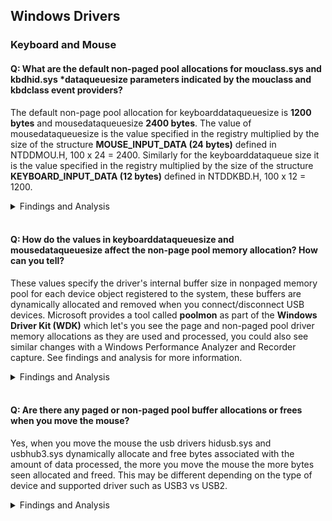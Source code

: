 ## Windows Drivers
### Keyboard and Mouse
#### Q: What are the default non-paged pool allocations for mouclass.sys and kbdhid.sys \*dataqueuesize parameters indicated by the mouclass and kbdclass event providers?
The default non-page pool allocation for keyboarddataqueuesize is **1200 bytes** and mousedataqueuesize **2400 bytes**. The value of mousedataqueuesize is the value specified in the registry multiplied by the size of the structure **MOUSE_INPUT_DATA (24 bytes)** defined in NTDDMOU.H, 100 x 24 = 2400. Similarly for the keyboarddataqueue size it is the value specified in the registry multiplied by the size of the structure **KEYBOARD_INPUT_DATA (12 bytes)** defined in NTDDKBD.H, 100 x 12 = 1200. 

<details><summary>Findings and Analysis</summary>

![KBDCLASS and MOUCLASS default dataqueuesize](https://github.com/djdallmann/GamingPCSetup/blob/master/CONTENT/DOCS/IMAGES/KBDCLASS%20and%20%20MOUCLASS%20default%20dataqueuesize.png)

**Registry Paths:**
* **HKEY_LOCAL_MACHINE\SYSTEM\ControlSet001\Services\kbdclass\Parameters\KeyboardDataQueueSize**
  * Default Value: 100 (0x64)
* **HKEY_LOCAL_MACHINE\SYSTEM\ControlSet001\Services\mouclass\Parameters\MouseDataQueueSize**
  * Default Value: 100 (0x64)
  * This setting is not present in registry by default on Windows 10

References:
* https://docs.microsoft.com/en-us/windows-hardware/drivers/hid/keyboard-and-mouse-hid-client-drivers
* https://docs.microsoft.com/en-us/windows-hardware/drivers/hid/keyboard-and-mouse-class-drivers
* https://docs.microsoft.com/en-us/windows-hardware/drivers/hid/ps-2--i8042prt--driver
* https://docs.microsoft.com/en-us/windows/win32/api/ntddmou/ns-ntddmou-mouse_input_data
* https://docs.microsoft.com/en-us/windows/win32/api/ntddkbd/ns-ntddkbd-keyboard_input_data

</details></br>

#### Q: How do the values in keyboarddataqueuesize and mousedataqueuesize affect the non-page pool memory allocation? How can you tell?
These values specify the driver's internal buffer size in nonpaged memory pool for each device object registered to the system, these buffers are dynamically allocated and removed when you connect/disconnect USB devices.
Microsoft provides a tool called **poolmon** as part of the **Windows Driver Kit (WDK)** which let's you see the page and non-paged pool driver memory allocations as they are used and processed, you could also see similar changes with a Windows Performance Analyzer and Recorder capture. See findings and analysis for more information.

<details><summary>Findings and Analysis</summary>

Using poolmon you can view the total allocated buffer space by each driver for the connected devices, in the image below there is one physical Mouse connected and one physical Keyboard using the default values. 

In this case there are two keyboard devices registered (**HID Keyboard Device** in device management), one that is part of the mouse and the keyboard itself which results in a value that is rougly 2400 bytes (1200 x 2) buffer space allocation and the remaining space likely allocated to some regular device object structure.

Then we see similar behavior for the mouse, again there is one **Mice and other pointing devices registered** (HID-compliant mouse) which results in a value that is rougly 2400 bytes (2400 x 1) and another set of bytes related to some other data structures.

![KBDCLASS and MOUCLASS non-paged pool allocation](https://github.com/djdallmann/GamingPCSetup/blob/master/CONTENT/DOCS/IMAGES/KBDCLASS%20and%20MOUCLASS%20non-paged%20pool%20allocation.png)

</details></br>

#### Q: Are there any paged or non-paged pool buffer allocations or frees when you move the mouse?
Yes, when you move the mouse the usb drivers hidusb.sys and usbhub3.sys dynamically allocate and free bytes associated with the amount of data processed, the more you move the mouse the more bytes seen allocated and freed. This may be different depending on the type of device and supported driver such as USB3 vs USB2. 

<details><summary>Findings and Analysis</summary>

Rows highlighted below represent byte allocation and frees since the last update cycle. The values displayed appear to be a total count of bytes allocated and freed perhaps since the PC was first booted as the numbers remain present after closing and re-opening poolmon.

**Screenshot of byte allocations during mouse movement via poolmon**
![HIDUSB and USBHUB3 nonpaged pool alloc mouse movement](https://github.com/djdallmann/GamingPCSetup/blob/master/CONTENT/DOCS/IMAGES/HIDUSB%20and%20USBHUB3%20nonpaged%20pool%20alloc%20mouse%20movement.png)

</details></br>
